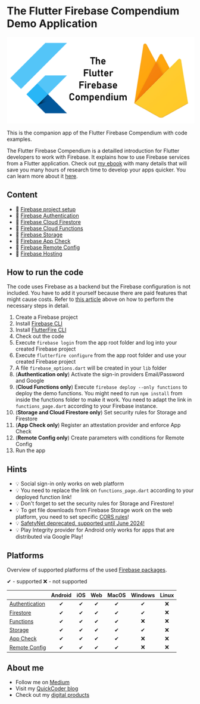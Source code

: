 # The Flutter Firebase Compendium Demo Application

![The Flutter Firebase Compendium](res/firebase_compendium_logo.png)

This is the companion app of the Flutter Firebase Compendium with code examples.

The Flutter Firebase Compendium is a detailled introduction for Flutter developers to work with Firebase. It explains how to use Firebase services from a Flutter application. Check out [my ebook](https://xeladu.gumroad.com/l/ffc) with many details that will save you many hours of research time to develop your apps quicker. You can learn more about it [here](https://flutter-firebase.quickcoder.org).

## Content

- 🔹 [Firebase project setup](https://quickcoder.org/firebase-flutter-setup/)
- 🔹 [Firebase Authentication](https://quickcoder.org/firebase-auth/)
- 🔹 [Firebase Cloud Firestore](https://quickcoder.org/firebase-firestore/)
- 🔹 [Firebase Cloud Functions](https://quickcoder.org/firebase-functions/)
- 🔹 [Firebase Storage](https://quickcoder.org/firebase-storage/)
- 🔹 [Firebase App Check](https://quickcoder.org/firebase-app-check/)
- 🔹 [Firebase Remote Config](https://quickcoder.org/firebase-remote-config/)
- 🔹 [Firebase Hosting](https://quickcoder.org/firebase-hosting/)

## How to run the code

The code uses Firebase as a backend but the Firebase configuration is not included. You have to add it yourself because there are paid features that might cause costs. Refer to [this article](https://quickcoder.org/firebase-flutter-setup/) above on how to perform the necessary steps in detail.

1. Create a Firebase project
2. Install [Firebase CLI](https://firebase.google.com/docs/cli)
3. Install [FlutterFire CLI](https://pub.dev/packages/flutterfire_cli)
4. Check out the code
5. Execute `firebase login` from the app root folder and log into your created Firebase project
6. Execute `flutterfire configure` from the app root folder and use your created Firebase project
7. A file `firebase_options.dart` will be created in your `lib` folder
8. (**Authentication only**) Activate the sign-in providers Email/Password and Google
9. (**Cloud Functions only**) Execute `firebase deploy --only functions` to deploy the demo functions. You might need to run `npm install` from inside the functions folder to make it work. You need to adapt the link in `functions_page.dart` according to your Firebase instance.
10. (**Storage and Cloud Firestore only**) Set security rules for Storage and Firestore
11. (**App Check only**) Register an attestation provider and enforce App Check
12. (**Remote Config only**) Create parameters with conditions for Remote Config
13. Run the app

## Hints

- 💡 Social sign-in only works on web platform
- 💡 You need to replace the link on `functions_page.dart` according to your deployed function link!
- 💡 Don't forget to set the security rules for Storage and Firestore!
- 💡 To get file downloads from Firebase Storage work on the web platform, you need to set specific [CORS rules](https://firebase.google.com/docs/storage/web/download-files#cors_configuration)!
- 💡 [SafetyNet deprecated, supported until June 2024!](https://developer.android.com/training/safetynet/deprecation-timeline)
- 💡 Play Integrity provider for Android only works for apps that are distributed via Google Play!

## Platforms

Overview of supported platforms of the used [Firebase packages](https://firebase.google.com/docs/flutter/setup?platform=ios#add-plugins).

✔ - supported ❌ - not supported

||Android|iOS|Web|MacOS|Windows|Linux|
|---|:-:|:-:|:-:|:-:|:-:|:-:|
|[Authentication](https://pub.dev/packages/firebase_auth)| ✔ | ✔ | ✔ | ✔ | ✔ | ❌ |
|[Firestore](https://pub.dev/packages/cloud_firestore)| ✔ | ✔ | ✔ | ✔ | ✔ | ❌ |
|[Functions](https://pub.dev/packages/cloud_functions)| ✔ | ✔ | ✔ | ✔ | ❌ | ❌ |
|[Storage](https://pub.dev/packages/firebase_storage)| ✔ | ✔ | ✔ | ✔ | ✔ | ❌ |
|[App Check](https://pub.dev/packages/firebase_app_check)| ✔ | ✔ | ✔ | ✔ | ❌ | ❌ |
|[Remote Config](https://pub.dev/packages/firebase_remote_config)| ✔ | ✔ | ✔ | ✔ | ❌ | ❌ |

## About me

- Follow me on [Medium](https://xeladu.medium.com)
- Visit my [QuickCoder blog](https://quickcoder.org)
- Check out my [digital products](https://xeladu.gumroad.com)
